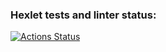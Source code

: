 ### Hexlet tests and linter status:
[![Actions Status](https://github.com/CTHULHUU23/frontend-project-46/actions/workflows/hexlet-check.yml/badge.svg)](https://github.com/CTHULHUU23/frontend-project-46/actions)